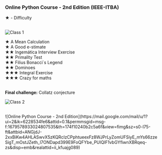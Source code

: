 
### Online Python Course - 2nd Edition  (IEEE-ITBA)
★ - Difficulty
<br><br>

![Class 1](https://mail.google.com/mail/u/1?ui=2&ik=6228534fe6&attid=0.2&permmsgid=msg-f:1679653555329548212&th=174f54026723bfb4&view=fimg&sz=s0-l75-ft&attbid=ANGjdJ-KR_iTWk-KAIWeeNnufVKemqXm8CYkQHveJRxtGIOzVltG7ngm-qNUprZgOU2QLJriy0wqsD5Q4PIGShUZftXJjQaXNdrRNEdNIQ7mP814slue9jYhGoz2tBk&disp=emb&realattid=ii_kfvjei160)

★ A Mean Calculation<br>
★ A Good e-stimate<br>
★★ Ingemática Interview Exercise<br>
★★  Primality Test<br>
★★  Filius Bonacci´s Legend<br>
★★  Dominoes<br>
★★★  Integral Exercise<br>
★★★  Crazy for maths<br><br>

**Final challenge:** Collatz conjecture<br>

![Class 2](https://mail.google.com/mail/u/1?ui=2&ik=6228534fe6&attid=0.0.3&permmsgid=msg-f:1680252964311649092&th=1751752b2e97cb44&view=fimg&sz=s0-l75-ft&attbid=ANGjdJ_vaK9h52cxjOD5dBOrc_rZ314RsA7GXty5ukvx25hioyN8sXTthda9VGp1wZdDgyM9ZSehBbawdBOVl8a0bu6_au11YvBSS1zbC4nN8U1-cZj-KzXY9LnDz7U&disp=emb&realattid=ii_kg4f1c3x0)

<br>
![Online Python Course - 2nd Edition](https://mail.google.com/mail/u/1?ui=2&ik=6228534fe6&attid=0.1&permmsgid=msg-f:1679578933024807535&th=174f10240b2c5a6f&view=fimg&sz=s0-l75-ft&attbid=ANGjdJ-2xxBiKw4AHLASwvX5zKQRcIzCPphtueexFz8WJPrLyZomUFSiyE_mYs66zzeSigT_mOstJZeth_l7ONDapd399E9FoQFYbe_PUIQlF1vbGYfiwnXBRqeq-zs&disp=emb&realattid=ii_kfuajg089)

